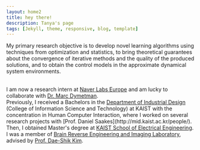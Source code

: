 ```yaml
---
layout: home2
title: hey there!
description: Tanya's page
tags: [Jekyll, theme, responsive, blog, template]
---
```


My primary research objective is to develop novel learning algorithms using techniques from optimization and statistics, to bring theoretical guarantees about the convergence of iterative methods and the quality of the produced solutions, and to obtain the control models in the approximate dynamical system environments.  

<br />
I am now a research intern at <a href="https://europe.naverlabs.com/about/" target="_blank">Naver Labs Europe</a> and am lucky to collaborate with
<a href="https://scholar.google.fr/citations?user=bTXN9_0AAAAJ&hl=en&oi=ao" target="_blank">Dr. Marc Dymetman</a>.

<br />
Previously, I received a Bachelors in the <a href="http://id.kaist.ac.kr/index.php?document_srl=21142&mid=rnews" target="_blank">Department of Industrial Design</a> (College of Information Science and Technology) at KAIST with the concentration in Human Computer Interaction, where I worked on several research projects with [Prof. Daniel Saakes](http://mid.kaist.ac.kr/people/). Then, I obtained Master's degree at  <a href="https://ee.kaist.ac.kr/?language=en" target="_blank">KAIST School of Electrical Engineering</a>. I was a member of <a href="http://brain.kaist.ac.kr/about_us.html" target="_blank">Brain Reverse Engineering and Imaging Laboratory</a>, advised by <a href="https://scholar.google.com/citations?user=nd-UgBYAAAAJ&hl=en&oi=ao" target="_blank">Prof. Dae-Shik Kim</a>.

